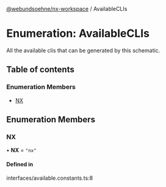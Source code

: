[@webundsoehne/nx-workspace](../README.md) / AvailableCLIs

# Enumeration: AvailableCLIs

All the available clis that can be generated by this schematic.

## Table of contents

### Enumeration Members

- [NX](AvailableCLIs.md#nx)

## Enumeration Members

### NX

• **NX** = ``"nx"``

#### Defined in

interfaces/available.constants.ts:8
